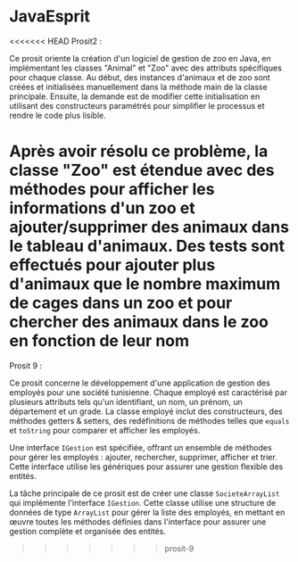 # JavaEsprit
<<<<<<< HEAD
Prosit2 :



Ce prosit oriente la création d'un logiciel de gestion de zoo en Java, en implémentant les classes "Animal" et "Zoo" avec des attributs spécifiques pour chaque classe. Au début, des instances d'animaux et de zoo sont créées et initialisées manuellement dans la méthode main de la classe principale. Ensuite, la demande est de modifier cette initialisation en utilisant des constructeurs paramétrés pour simplifier le processus et rendre le code plus lisible.

Après avoir résolu ce problème, la classe "Zoo" est étendue avec des méthodes pour afficher les informations d'un zoo et ajouter/supprimer des animaux dans le tableau d'animaux. Des tests sont effectués pour ajouter plus d'animaux que le nombre maximum de cages dans un zoo et pour chercher des animaux dans le zoo en fonction de leur nom
=======
Prosit 9 :

Ce prosit concerne le développement d'une application de gestion des employés pour une société tunisienne. Chaque employé est caractérisé par plusieurs attributs tels qu'un identifiant, un nom, un prénom, un département et un grade. La classe employé inclut des constructeurs, des méthodes getters & setters, des redéfinitions de méthodes telles que `equals` et `toString` pour comparer et afficher les employés.

Une interface `IGestion` est spécifiée, offrant un ensemble de méthodes pour gérer les employés : ajouter, rechercher, supprimer, afficher et trier. Cette interface utilise les génériques pour assurer une gestion flexible des entités.

La tâche principale de ce prosit est de créer une classe `SocieteArrayList` qui implémente l'interface `IGestion`. Cette classe utilise une structure de données de type `ArrayList` pour gérer la liste des employés, en mettant en œuvre toutes les méthodes définies dans l'interface pour assurer une gestion complète et organisée des entités.
>>>>>>> prosit-9
